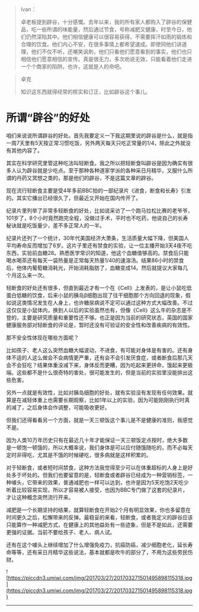 > lvan：
> 
> 卓老板提到辟谷，十分感慨。去年以来，我的所有家人都购入了辟谷的保健品，吃一些所谓的味能量，然后通过节食，号称减肥又健康，时至今日，他们仍然深陷其中。他们相信健康可以很容易获得，不需要挥汗如雨的锻炼和合理的饮食。他们内心不安，在很多事情上都希望速成。即使同他们讲道理，他们不仅不听，还嘲笑讽刺，他们只看他们愿意看到的事实，他们也只相信他们愿意相信的宣传。真是很无力，多次劝说无效，只能看着他们走进一个个商家的陷阱。也许，这就是人的命吧。

> 卓克
> 
> 知识这东西就得经常的核实和订正，比如辟谷这个事儿。

# 所谓“辟谷”的好处

咱们来说说所谓辟谷的好处。首先我要定义一下我这期里说的辟谷是什么，就是指一周7天里有5天按正常习惯吃饭，另外两天每天只吃正常量的1/4，除此之外就没有其他内容了。

其实在科学研究里管这种吃法叫轻断食。我之所以把轻断食叫辟谷是因为确实有很多人认为辟谷就是少吃点。至于那种各种道家学派的各种采日月精华，又服什么所谓的丹药又冥想之类的，那是他们的辟谷，不是这篇文章的辟谷。

现在流行轻断食主要是受4年多前BBC拍的一部纪录片《进食，断食和长寿》引发的。其实它播出已经很久了，但最近又开始在国内传开了。

纪录片里列举了非常多轻断食的好处，比如说采访了一个跑马拉松比赛的老爷爷，101岁了，8个小时竟然跑完全程，没做过手术，平时也不吃药，他说自己的长寿秘诀就是吃饭量少，差不多正常人的一半。

纪录片还列了一个统计，30年代美国经济大萧条，生活质量大幅下降，但美国人平均寿命反而增加了6岁。这片子里还有禁食的实验，让一位主播开始3天4夜不吃东西，实验前血糖28。熟悉医学常识的知道，他这个血糖值够高的。禁食后只能喝水喝茶还有每天一袋热量是正常每天热量1/40的速溶汤。结果86小时的禁食后，他体内葡萄糖消耗光，开始消耗脂肪了，血糖变成14。然后就提议大家每几个月这么来一次。

轻断食的好处还有很多，但直到最近才有一个在《Cell》上发表的，是让小鼠吃低蛋白低糖的饮食，后来小鼠的胰岛β细胞出现了往干细胞那个方向回退的现象，假如说这类情况发生在人身上，也许糖尿病说不定可以通过这种方式大幅改善。不过这仅仅是小鼠体内，换到人以后的实验虽然也有，但像《Cell》这么牛的杂志是不登的，主要是研究质量和重要性还不够。也正是因为当前的研究状态，英国的国家健康服务部对轻断食的评论是，暂时还没有可验证的安全性和改善疾病的有效性。

那不安全性体现在哪些方面呢？

比如孩子、老人这么突然血糖大幅波动，不进食，有可能对身体是有害的。还有身体不适的人这么做会不会病情更严重，还有会不会引发厌食症，或者断食后那几天会不会狂吃？结果体重没减下来，身体反而更糟，因为吃起来更拼命，饿起来更极端。这些都不是什么很奇特的害处，很可能发生的，但是当前的实验里没能排出这些危害。

另外一点就是有效性，比如对胰岛细胞的好处，就有实验没有发现有任何效果。就算是在减轻体重上也需要长期观察，比如1年以上的实验，因为可能刚刚执行时真的减了，之后身体会作调整，可能吸收更好。

但我们还得看看另一个方面，就是一天三顿饭这个事儿是不是健康的准则，我感觉不是。

因为人类10万年历史只有在最近几十年才能保证一天三顿饭定点按时，绝大多数是一顿饱一顿饿的，所以大概率说，我们身体是可以应付随饿随吃的，而不必每天定时非得吃，尤其是不饿的时候硬吃，很多病就是这样积累的。

对于轻断食，或者短时间禁食，这种方法我觉得至少可以在体重超标的人身上是好处多于坏处的。但我们也要留意的是，轻断食或者辟谷已经成为一种营销标签，一种噱头，它带来的效果，普通减肥也一样可以达到，也许是因为5天吃饱2天吃少听着比较容易实现，所以才容易被人接受，也因为BBC专门做了这套的纪录片，才让这种概念突然流行开来。

减肥是一个长期坚持的结果，就算轻断食在开始2个月有明显效果，你也多留意在时间更久之后，松懈带来的反弹。最稳妥的来看，轻断食，或者我定义的辟谷应该只能算作一种减肥方式，在健康上的其他益处有一些迹象，但是不是如此，还需要更强的证据。当前不要给孩子、老人、病人试。

还有在这个噱头上继续增加了什么增强免疫力，抗癌防癌，减少细胞老化，延长寿命等等，还有采日月精华这些说法，基本就都是吹牛的部分了，不用为这些劳民伤财。

![https://piccdn3.umiwi.com/img/201703/27/201703271501495898115318.jpg](https://piccdn3.umiwi.com/img/201703/27/201703271501495898115318.jpg)

---
